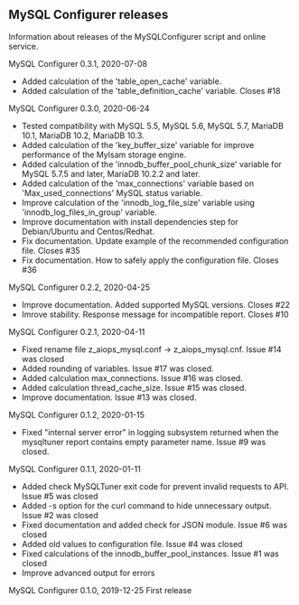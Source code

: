MySQL Configurer releases
---
Information about releases of the MySQLConfigurer script and online service.

MySQL Configurer 0.3.1, 2020-07-08
- Added calculation of the 'table_open_cache' variable. 
- Added calculation of the 'table_definition_cache' variable. Closes #18

MySQL Configurer 0.3.0, 2020-06-24
- Tested compatibility with MySQL 5.5, MySQL 5.6, MySQL 5.7, MariaDB 10.1, MariaDB 10.2, MariaDB 10.3.
- Added calculation of the 'key_buffer_size' variable for improve performance of the MyIsam storage engine.
- Added calculation of the 'innodb_buffer_pool_chunk_size' variable for MySQL 5.7.5 and later, MariaDB 10.2.2 and later.
- Added calculation of the 'max_connections' variable based on 'Max_used_connections' MySQL status variable.
- Improve calculation of the 'innodb_log_file_size' variable using 'innodb_log_files_in_group' variable.
- Improve documentation with install dependencies step for Debian/Ubuntu and Centos/Redhat.
- Fix documentation. Update example of the recommended configuration file. Closes #35
- Fix documentation. How to safely apply the configuration file. Closes #36

MySQL Configurer 0.2.2, 2020-04-25
- Improve documentation. Added supported MySQL versions. Closes #22
- Imrove stability. Response message for incompatible report. Closes #10

MySQL Configurer 0.2.1, 2020-04-11
- Fixed rename file z_aiops_mysql.conf -> z_aiops_mysql.cnf. Issue #14 was closed
- Added rounding of variables. Issue #17 was closed.
- Added calculation max_connections. Issue #16 was closed.
- Added calculation thread_cache_size. Issue #15 was closed.
- Improve documentation. Issue #13 was closed.

MySQL Configurer 0.1.2, 2020-01-15
- Fixed "internal server error" in logging subsystem returned when the mysqltuner report contains empty parameter name. Issue #9 was closed.

MySQL Configurer 0.1.1, 2020-01-11
- Added check MySQLTuner exit code for prevent invalid requests to API. Issue #5 was closed
- Added -s option for the curl command to hide unnecessary output. Issue #2 was closed
- Fixed documentation and added check for JSON module. Issue #6 was closed
- Added old values to configuration file. Issue #4 was closed
- Fixed calculations of the innodb_buffer_pool_instances. Issue #1 was closed
- Improve advanced output for errors

MySQL Configurer 0.1.0, 2019-12-25
First release